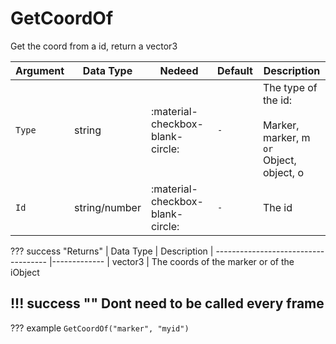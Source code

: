 # GetCoordOf
Get the coord from a id, return a vector3

| Argument              | Data Type                            | Nedeed                    | Default         | Description
| ----------------------| ------------------------------------ | ------------------------- |-----------------|-------------
| `Type`                | string | :material-checkbox-blank-circle: | `-` | The type of the id:<br><br> Marker, marker, m <br>`or`<br> Object, object, o
| `Id`                | string/number | :material-checkbox-blank-circle: | `-` | The id

??? success "Returns"
    | Data Type                            | Description
    | ------------------------------------ |-------------
    | vector3 | The coords of the marker or of the iObject

!!! success ""
    Dont need to be called every frame
---
??? example
    ```
    GetCoordOf("marker", "myid")
    ```